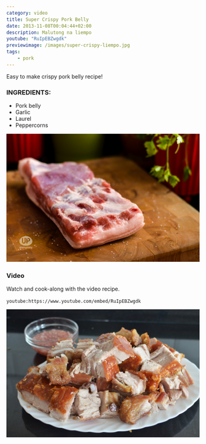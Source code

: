 ```yaml
---
category: video
title: Super Crispy Pork Belly
date: 2013-11-08T00:04:44+02:00
description: Malutong na liempo
youtube: "RuIpEBZwgdk"
previewimage: /images/super-crispy-liempo.jpg
tags:
    - pork
---
```


Easy to make crispy pork belly recipe!

### INGREDIENTS:
* Pork belly
* Garlic
* Laurel
* Peppercorns

![Salt liberally the pork belly](/images/pork-belly-fresh.jpg)

### Video
Watch and cook-along with the video recipe.

`youtube:https://www.youtube.com/embed/RuIpEBZwgdk`

![Pork crackling with dip](/images/crispy-pork-belly-plated.jpg)

